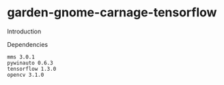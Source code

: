 garden-gnome-carnage-tensorflow
====================

Introduction



Dependencies

	mms 3.0.1
	pywinauto 0.6.3
	tensorflow 1.3.0
	opencv 3.1.0